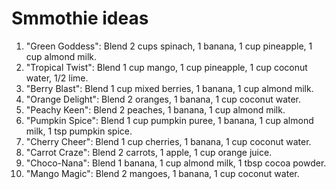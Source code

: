 # Smmothie ideas

1. "Green Goddess": Blend 2 cups spinach, 1 banana, 1 cup pineapple, 1 cup almond milk.
2. "Tropical Twist": Blend 1 cup mango, 1 cup pineapple, 1 cup coconut water, 1/2 lime.
3. "Berry Blast": Blend 1 cup mixed berries, 1 banana, 1 cup almond milk.
4. "Orange Delight": Blend 2 oranges, 1 banana, 1 cup coconut water.
5. "Peachy Keen": Blend 2 peaches, 1 banana, 1 cup almond milk.
6. "Pumpkin Spice": Blend 1 cup pumpkin puree, 1 banana, 1 cup almond milk, 1 tsp pumpkin spice.
7. "Cherry Cheer": Blend 1 cup cherries, 1 banana, 1 cup coconut water.
8. "Carrot Craze": Blend 2 carrots, 1 apple, 1 cup orange juice.
9. "Choco-Nana": Blend 1 banana, 1 cup almond milk, 1 tbsp cocoa powder.
10. "Mango Magic": Blend 2 mangoes, 1 banana, 1 cup coconut water.
